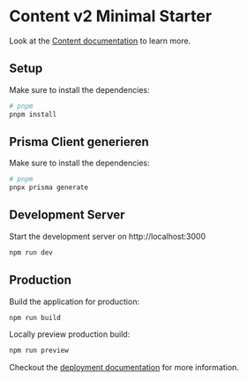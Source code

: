 # Content v2 Minimal Starter

Look at the [Content documentation](https://content.nuxt.com/) to learn more.

## Setup

Make sure to install the dependencies:

```bash
# pnpm
pnpm install
```

## Prisma Client generieren

Make sure to install the dependencies:

```bash
# pnpm
pnpx prisma generate
```


## Development Server

Start the development server on http://localhost:3000

```bash
npm run dev
```

## Production

Build the application for production:

```bash
npm run build
```

Locally preview production build:

```bash
npm run preview
```

Checkout the [deployment documentation](https://nuxt.com/docs/getting-started/deployment) for more information.
